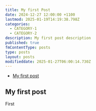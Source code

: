 ```yaml
---
title: My first Post
date: 2024-12-27 12:00:00 +1100
lastmod: 2025-01-19T14:19:38.798Z
categories:
  - CATEGORY-1
  - CATEGORY-2
description: My first post description
published: true
fmContentType: posts
type: posts
layout: posts
modifieddate: 2025-01-27T06:00:14.730Z
---
```




* [My first post](#my-first-post)

## My first post

First
